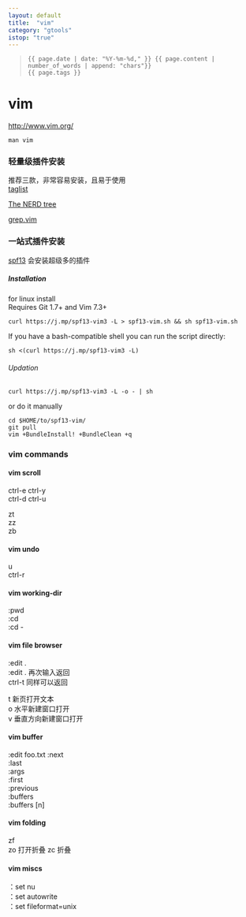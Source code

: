 ```yaml
---
layout: default
title:  "vim"
category: "gtools"
istop: "true"
---
```

>     {{ page.date | date: "%Y-%m-%d," }} {{ page.content | number_of_words | append: "chars"}}
>     {{ page.tags }}

# vim

<http://www.vim.org/>

`man vim `

### 轻量级插件安装

推荐三款，非常容易安装，且易于使用  
[taglist](https://vim.sourceforge.io/scripts/script.php?script_id=273)

[The NERD tree](https://vim.sourceforge.io/scripts/script.php?script_id=1658)

[grep.vim](https://vim.sourceforge.io/scripts/script.php?script_id=311)

### 一站式插件安装 
[spf13](https://github.com/spf13/spf13-vim) 会安装超级多的插件  

##### Installation

for linux install  
Requires Git 1.7+ and Vim 7.3+

    curl https://j.mp/spf13-vim3 -L > spf13-vim.sh && sh spf13-vim.sh

If you have a bash-compatible shell you can run the script directly:

    sh <(curl https://j.mp/spf13-vim3 -L)
    
###### Updation

    curl https://j.mp/spf13-vim3 -L -o - | sh

or do it manually

    cd $HOME/to/spf13-vim/
    git pull
    vim +BundleInstall! +BundleClean +q

### vim commands

#### vim scroll
ctrl-e ctrl-y  
ctrl-d ctrl-u  
  
zt  
zz  
zb  

#### vim undo
u  
ctrl-r  

#### vim working-dir
:pwd  
:cd  
:cd -

#### vim file browser
:edit .  
:edit .  再次输入返回  
ctrl-t  同样可以返回  

t  新页打开文本  
o  水平新建窗口打开  
v  垂直方向新建窗口打开  

#### vim buffer
:edit foo.txt
:next  
:last  
:args  
:first  
:previous  
:buffers  
:buffers  [n]

#### vim folding
zf  
zo  打开折叠
zc  折叠

#### vim miscs
：set nu  
：set autowrite  
：set fileformat=unix  

